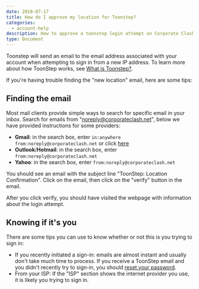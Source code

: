 ```yaml
---
date: 2018-07-17
title: How do I approve my location for Toonstep?
categories:
  - account-help
description: How to approve a toonstep login attempt on Corporate Clash
type: Document
---
```

Toonstep will send an email to the email address associated with your account when attempting to sign in from a new IP address. To learn more about how ToonStep works, see [What is Toonstep?](/account-settings/toonstep).

If you're having trouble finding the "new location" email, here are some tips:

## Finding the email

Most mail clients provide simple ways to search for specific email in your inbox. Search for emails from "noreply@corporateclash.net", below we have provided instructions for some providers: 

  - **Gmail**: in the search box, enter `in:anywhere from:noreply@corporateclash.net` or click [here](https://clash.lol/gmailactivation)
  - **Outlook**/**Hotmail**: in the search box, enter `from:noreply@corporateclash.net`
  - **Yahoo**: in the search box, enter `from:noreply@corporateclash.net`

You should see an email with the subject line "ToonStep: Location Confirmation". Click on the email, then click on the "verify" button in the email.

After you click verify, you should have visited the webpage with information about the login attempt.


## Knowing if it's you

There are some tips you can use to know whether or not this is you trying to sign in:

  - If you recently initiated a sign-in: emails are almost instant and usually don't take much time to process. If you receive a ToonStep email and you didn't recently try to sign-in, you should [reset your password](/account-help/reset-password).
  - From your ISP:  If the "ISP" section shows the internet provider you use, it is likely you trying to sign in.